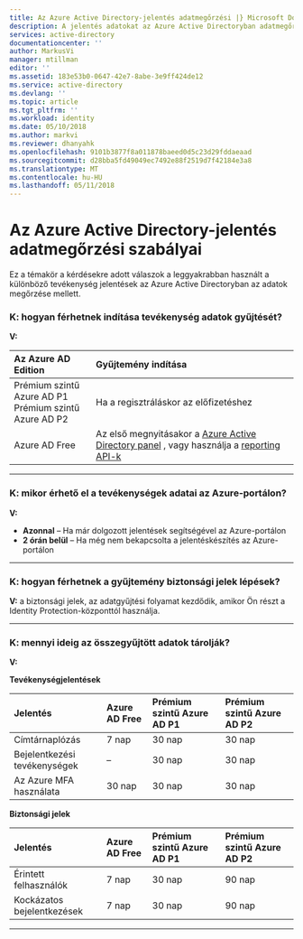 ```yaml
---
title: Az Azure Active Directory-jelentés adatmegőrzési |} Microsoft Docs
description: A jelentés adatokat az Azure Active Directoryban adatmegőrzési
services: active-directory
documentationcenter: ''
author: MarkusVi
manager: mtillman
editor: ''
ms.assetid: 183e53b0-0647-42e7-8abe-3e9ff424de12
ms.service: active-directory
ms.devlang: ''
ms.topic: article
ms.tgt_pltfrm: ''
ms.workload: identity
ms.date: 05/10/2018
ms.author: markvi
ms.reviewer: dhanyahk
ms.openlocfilehash: 9101b3877f8a011878baeed0d5c23d29fddaeaad
ms.sourcegitcommit: d28bba5fd49049ec7492e88f2519d7f42184e3a8
ms.translationtype: MT
ms.contentlocale: hu-HU
ms.lasthandoff: 05/11/2018
---
```

# <a name="azure-active-directory-report-retention-policies"></a>Az Azure Active Directory-jelentés adatmegőrzési szabályai


Ez a témakör a kérdésekre adott válaszok a leggyakrabban használt a különböző tevékenység jelentések az Azure Active Directoryban az adatok megőrzése mellett. 

### <a name="q-how-can-you-get-the-collection-of-activity-data-started"></a>K: hogyan férhetnek indítása tevékenység adatok gyűjtését?

**V:**

| Az Azure AD Edition | Gyűjtemény indítása |
| :--              | :--   |
| Prémium szintű Azure AD P1 <br /> Prémium szintű Azure AD P2 | Ha a regisztráláskor az előfizetéshez |
| Azure AD Free | Az első megnyitásakor a [Azure Active Directory panel](https://ms.portal.azure.com/#blade/Microsoft_AAD_IAM/ActiveDirectoryMenuBlade/Overview) , vagy használja a [reporting API-k](https://aka.ms/aadreports)  |

---
### <a name="q-when-is-your-activity-data-available-in-the-azure-portal"></a>K: mikor érhető el a tevékenységek adatai az Azure-portálon?

**V:**

- **Azonnal** – Ha már dolgozott jelentések segítségével az Azure-portálon
- **2 órán belül** – Ha még nem bekapcsolta a jelentéskészítés az Azure-portálon

---

### <a name="q-how-can-you-get-the-collection-of-security-signals-started"></a>K: hogyan férhetnek a gyűjtemény biztonsági jelek lépések?  

**V:** a biztonsági jelek, az adatgyűjtési folyamat kezdődik, amikor Ön részt a Identity Protection-központtól használja. 


---

### <a name="q-for-how-long-is-the-collected-data-stored"></a>K: mennyi ideig az összegyűjtött adatok tárolják?

**V:**

**Tevékenységjelentések**    

| Jelentés                 | Azure AD Free | Prémium szintű Azure AD P1 | Prémium szintű Azure AD P2 |
| :--                    | :--           | :--                 | :--                 |
| Címtárnaplózás        | 7 nap        | 30 nap             | 30 nap             |
| Bejelentkezési tevékenységek       | –           | 30 nap             | 30 nap             |
| Az Azure MFA használata        | 30 nap       | 30 nap             | 30 nap             |

**Biztonsági jelek**

| Jelentés         | Azure AD Free | Prémium szintű Azure AD P1 | Prémium szintű Azure AD P2 |
| :--            | :--           | :--                 | :--                 |
| Érintett felhasználók  | 7 nap        | 30 nap             | 90 nap             |
| Kockázatos bejelentkezések | 7 nap        | 30 nap             | 90 nap             |

---
